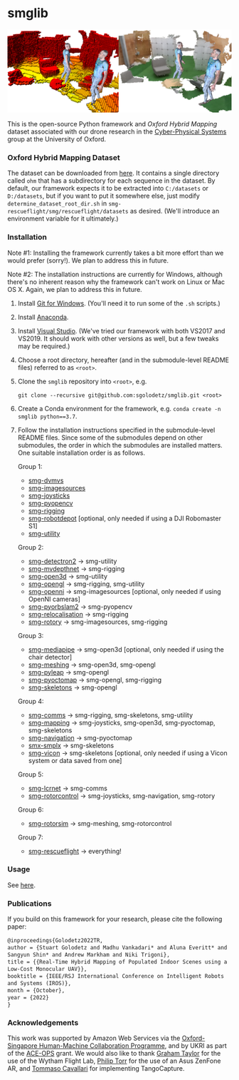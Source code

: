 # smglib

![teaser](teaser.png)

This is the open-source Python framework and *Oxford Hybrid Mapping* dataset associated with our drone research in the [Cyber-Physical Systems](https://www.cs.ox.ac.uk/activities/cyberphysical/) group at the University of Oxford.

### Oxford Hybrid Mapping Dataset

The dataset can be downloaded from [here](https://hybridmapping-ohm.s3.eu-west-1.amazonaws.com/ohm.tar.gz). It contains a single directory called `ohm` that has a subdirectory for each sequence in the dataset. By default, our framework expects it to be extracted into `C:/datasets` or `D:/datasets`, but if you want to put it somewhere else, just modify `determine_dataset_root_dir.sh` in `smg-rescueflight/smg/rescueflight/datasets` as desired. (We'll introduce an environment variable for it ultimately.)

### Installation

Note #1: Installing the framework currently takes a bit more effort than we would prefer (sorry!). We plan to address this in future.

Note #2: The installation instructions are currently for Windows, although there's no inherent reason why the framework can't work on Linux or Mac OS X. Again, we plan to address this in future.

1. Install [Git for Windows](https://gitforwindows.org). (You'll need it to run some of the `.sh` scripts.)

2. Install [Anaconda](https://www.anaconda.com).

3. Install [Visual Studio](https://visualstudio.microsoft.com/downloads). (We've tried our framework with both VS2017 and VS2019. It should work with other versions as well, but a few tweaks may be required.)

4. Choose a root directory, hereafter (and in the submodule-level README files) referred to as `<root>`.

5. Clone the `smglib` repository into `<root>`, e.g.

   ```
   git clone --recursive git@github.com:sgolodetz/smglib.git <root>
   ```

6. Create a Conda environment for the framework, e.g. `conda create -n smglib python==3.7`.

7. Follow the installation instructions specified in the submodule-level README files. Since some of the submodules depend on other submodules, the order in which the submodules are installed matters. One suitable installation order is as follows.

   Group 1:
   - [smg-dvmvs](https://github.com/sgolodetz/smg-dvmvs/blob/master/README.md)
   - [smg-imagesources](https://github.com/sgolodetz/smg-imagesources/blob/master/README.md)
   - [smg-joysticks](https://github.com/sgolodetz/smg-joysticks/blob/master/README.md)
   - [smg-pyopencv](https://github.com/sgolodetz/smg-pyopencv/blob/master/README.md)
   - [smg-rigging](https://github.com/sgolodetz/smg-rigging/blob/master/README.md)
   - [smg-robotdepot](https://github.com/sgolodetz/smg-robotdepot/blob/master/README.md) [optional, only needed if using a DJI Robomaster S1]
   - [smg-utility](https://github.com/sgolodetz/smg-utility/blob/master/README.md)

   Group 2:
   - [smg-detectron2](https://github.com/sgolodetz/smg-detectron2/blob/master/README.md) -> smg-utility
   - [smg-mvdepthnet](https://github.com/sgolodetz/smg-mvdepthnet/blob/master/README.md) -> smg-rigging
   - [smg-open3d](https://github.com/sgolodetz/smg-open3d/blob/master/README.md) -> smg-utility
   - [smg-opengl](https://github.com/sgolodetz/smg-opengl/blob/master/README.md) -> smg-rigging, smg-utility
   - [smg-openni](https://github.com/sgolodetz/smg-openni/blob/master/README.md) -> smg-imagesources [optional, only needed if using OpenNI cameras]
   - [smg-pyorbslam2](https://github.com/sgolodetz/smg-pyorbslam2/blob/master/README.md) -> smg-pyopencv
   - [smg-relocalisation](https://github.com/sgolodetz/smg-relocalisation/blob/master/README.md) -> smg-rigging
   - [smg-rotory](https://github.com/sgolodetz/smg-rotory/blob/master/README.md) -> smg-imagesources, smg-rigging

   Group 3:
   - [smg-mediapipe](https://github.com/sgolodetz/smg-mediapipe/blob/master/README.md) -> smg-open3d [optional, only needed if using the chair detector]
   - [smg-meshing](https://github.com/sgolodetz/smg-meshing/blob/master/README.md) -> smg-open3d, smg-opengl
   - [smg-pyleap](https://github.com/sgolodetz/smg-pyleap/blob/master/README.md) -> smg-opengl
   - [smg-pyoctomap](https://github.com/sgolodetz/smg-pyoctomap/blob/master/README.md) -> smg-opengl, smg-rigging
   - [smg-skeletons](https://github.com/sgolodetz/smg-skeletons/blob/master/README.md) -> smg-opengl

   Group 4:
   - [smg-comms](https://github.com/sgolodetz/smg-comms/blob/master/README.md) -> smg-rigging, smg-skeletons, smg-utility
   - [smg-mapping](https://github.com/sgolodetz/smg-mapping/blob/master/README.md) -> smg-joysticks, smg-open3d, smg-pyoctomap, smg-skeletons
   - [smg-navigation](https://github.com/sgolodetz/smg-navigation/blob/master/README.md) -> smg-pyoctomap
   - [smx-smplx](https://github.com/sgolodetz/smg-smplx/blob/master/README.md) -> smg-skeletons
   - [smg-vicon](https://github.com/sgolodetz/smg-vicon/blob/master/README.md) -> smg-skeletons [optional, only needed if using a Vicon system or data saved from one]

   Group 5:
   - [smg-lcrnet](https://github.com/sgolodetz/smg-lcrnet/blob/master/README.md) -> smg-comms
   - [smg-rotorcontrol](https://github.com/sgolodetz/smg-rotorcontrol/blob/master/README.md) -> smg-joysticks, smg-navigation, smg-rotory

   Group 6:
   - [smg-rotorsim](https://github.com/sgolodetz/smg-rotorsim/blob/master/README.md) -> smg-meshing, smg-rotorcontrol

   Group 7:
   - [smg-rescueflight](https://github.com/sgolodetz/smg-rescueflight/blob/master/README.md) -> everything!

### Usage

See [here](USAGE.md).

### Publications

If you build on this framework for your research, please cite the following paper:

```
@inproceedings{Golodetz2022TR,
author = {Stuart Golodetz and Madhu Vankadari* and Aluna Everitt* and Sangyun Shin* and Andrew Markham and Niki Trigoni},
title = {{Real-Time Hybrid Mapping of Populated Indoor Scenes using a Low-Cost Monocular UAV}},
booktitle = {IEEE/RSJ International Conference on Intelligent Robots and Systems (IROS)},
month = {October},
year = {2022}
}
```

### Acknowledgements

This work was supported by Amazon Web Services via the [Oxford-Singapore Human-Machine Collaboration Programme](https://www.mpls.ox.ac.uk/innovation-and-business-partnerships/human-machine-collaboration/human-machine-collaboration-programme-oxford-research-pillar), and by UKRI as part of the [ACE-OPS](https://gtr.ukri.org/projects?ref=EP%2FS030832%2F1) grant. We would also like to thank [Graham Taylor](https://www.biology.ox.ac.uk/people/professor-graham-taylor) for the use of the Wytham Flight Lab, [Philip Torr](https://eng.ox.ac.uk/people/philip-torr/) for the use of an Asus ZenFone AR, and [Tommaso Cavallari](https://uk.linkedin.com/in/tcavallari) for implementing TangoCapture.
